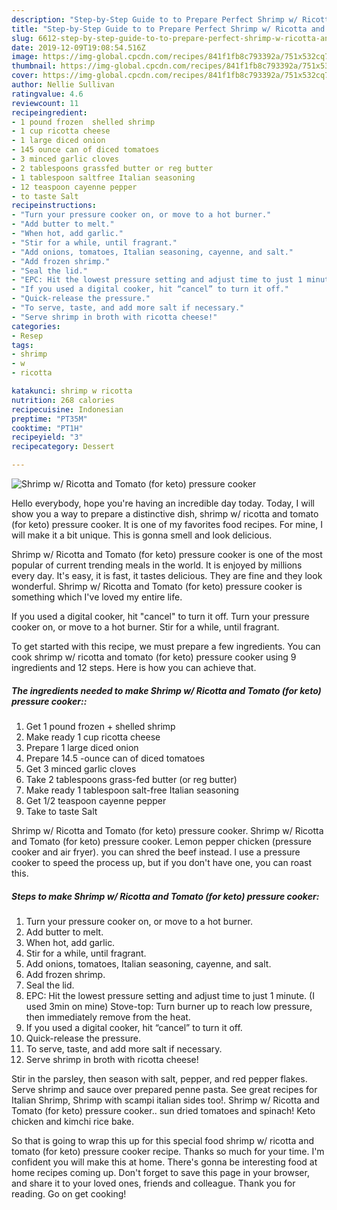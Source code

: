 ```yaml
---
description: "Step-by-Step Guide to to Prepare Perfect Shrimp w/ Ricotta and Tomato (for keto) pressure cooker"
title: "Step-by-Step Guide to to Prepare Perfect Shrimp w/ Ricotta and Tomato (for keto) pressure cooker"
slug: 6612-step-by-step-guide-to-to-prepare-perfect-shrimp-w-ricotta-and-tomato-for-keto-pressure-cooker
date: 2019-12-09T19:08:54.516Z
image: https://img-global.cpcdn.com/recipes/841f1fb8c793392a/751x532cq70/shrimp-w-ricotta-and-tomato-for-keto-pressure-cooker-recipe-main-photo.jpg
thumbnail: https://img-global.cpcdn.com/recipes/841f1fb8c793392a/751x532cq70/shrimp-w-ricotta-and-tomato-for-keto-pressure-cooker-recipe-main-photo.jpg
cover: https://img-global.cpcdn.com/recipes/841f1fb8c793392a/751x532cq70/shrimp-w-ricotta-and-tomato-for-keto-pressure-cooker-recipe-main-photo.jpg
author: Nellie Sullivan
ratingvalue: 4.6
reviewcount: 11
recipeingredient:
- 1 pound frozen  shelled shrimp
- 1 cup ricotta cheese
- 1 large diced onion
- 145 ounce can of diced tomatoes
- 3 minced garlic cloves
- 2 tablespoons grassfed butter or reg butter
- 1 tablespoon saltfree Italian seasoning
- 12 teaspoon cayenne pepper
- to taste Salt
recipeinstructions:
- "Turn your pressure cooker on, or move to a hot burner."
- "Add butter to melt."
- "When hot, add garlic."
- "Stir for a while, until fragrant."
- "Add onions, tomatoes, Italian seasoning, cayenne, and salt."
- "Add frozen shrimp."
- "Seal the lid."
- "EPC: Hit the lowest pressure setting and adjust time to just 1 minute. (I used 3min on mine) Stove-top: Turn burner up to reach low pressure, then immediately remove from the heat."
- "If you used a digital cooker, hit “cancel” to turn it off."
- "Quick-release the pressure."
- "To serve, taste, and add more salt if necessary."
- "Serve shrimp in broth with ricotta cheese!"
categories:
- Resep
tags:
- shrimp
- w
- ricotta

katakunci: shrimp w ricotta
nutrition: 268 calories
recipecuisine: Indonesian
preptime: "PT35M"
cooktime: "PT1H"
recipeyield: "3"
recipecategory: Dessert

---
```



![Shrimp w/ Ricotta and Tomato (for keto) pressure cooker](https://img-global.cpcdn.com/recipes/841f1fb8c793392a/751x532cq70/shrimp-w-ricotta-and-tomato-for-keto-pressure-cooker-recipe-main-photo.jpg)

Hello everybody, hope you're having an incredible day today. Today, I will show you a way to prepare a distinctive dish, shrimp w/ ricotta and tomato (for keto) pressure cooker. It is one of my favorites food recipes. For mine, I will make it a bit unique. This is gonna smell and look delicious.

Shrimp w/ Ricotta and Tomato (for keto) pressure cooker is one of the most popular of current trending meals in the world. It is enjoyed by millions every day. It's easy, it is fast, it tastes delicious. They are fine and they look wonderful. Shrimp w/ Ricotta and Tomato (for keto) pressure cooker is something which I've loved my entire life.

If you used a digital cooker, hit &#34;cancel&#34; to turn it off. Turn your pressure cooker on, or move to a hot burner. Stir for a while, until fragrant.


To get started with this recipe, we must prepare a few ingredients. You can cook shrimp w/ ricotta and tomato (for keto) pressure cooker using 9 ingredients and 12 steps. Here is how you can achieve that.

##### The ingredients needed to make Shrimp w/ Ricotta and Tomato (for keto) pressure cooker::

1. Get 1 pound frozen + shelled shrimp
1. Make ready 1 cup ricotta cheese
1. Prepare 1 large diced onion
1. Prepare 14.5 -ounce can of diced tomatoes
1. Get 3 minced garlic cloves
1. Take 2 tablespoons grass-fed butter (or reg butter)
1. Make ready 1 tablespoon salt-free Italian seasoning
1. Get 1/2 teaspoon cayenne pepper
1. Take to taste Salt


Shrimp w/ Ricotta and Tomato (for keto) pressure cooker. Shrimp w/ Ricotta and Tomato (for keto) pressure cooker. Lemon pepper chicken (pressure cooker and air fryer). you can shred the beef instead. I use a pressure cooker to speed the process up, but if you don&#39;t have one, you can roast this. 

##### Steps to make Shrimp w/ Ricotta and Tomato (for keto) pressure cooker:

1. Turn your pressure cooker on, or move to a hot burner.
1. Add butter to melt.
1. When hot, add garlic.
1. Stir for a while, until fragrant.
1. Add onions, tomatoes, Italian seasoning, cayenne, and salt.
1. Add frozen shrimp.
1. Seal the lid.
1. EPC: Hit the lowest pressure setting and adjust time to just 1 minute. (I used 3min on mine) Stove-top: Turn burner up to reach low pressure, then immediately remove from the heat.
1. If you used a digital cooker, hit “cancel” to turn it off.
1. Quick-release the pressure.
1. To serve, taste, and add more salt if necessary.
1. Serve shrimp in broth with ricotta cheese!


Stir in the parsley, then season with salt, pepper, and red pepper flakes. Serve shrimp and sauce over prepared penne pasta. See great recipes for Italian Shrimp, Shrimp with scampi italian sides too!. Shrimp w/ Ricotta and Tomato (for keto) pressure cooker.. sun dried tomatoes and spinach! Keto chicken and kimchi rice bake. 

So that is going to wrap this up for this special food shrimp w/ ricotta and tomato (for keto) pressure cooker recipe. Thanks so much for your time. I'm confident you will make this at home. There's gonna be interesting food at home recipes coming up. Don't forget to save this page in your browser, and share it to your loved ones, friends and colleague. Thank you for reading. Go on get cooking!
